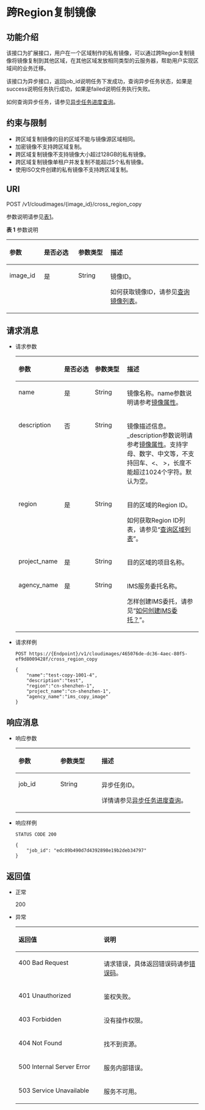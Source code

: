 # 跨Region复制镜像<a name="ims_03_0628"></a>

## 功能介绍<a name="section57853128105524"></a>

该接口为扩展接口，用户在一个区域制作的私有镜像，可以通过跨Region复制镜像将镜像复制到其他区域，在其他区域发放相同类型的云服务器，帮助用户实现区域间的业务迁移。

该接口为异步接口，返回job\_id说明任务下发成功，查询异步任务状态，如果是success说明任务执行成功，如果是failed说明任务执行失败。

如何查询异步任务，请参见[异步任务进度查询](异步任务进度查询.md)。

## 约束与限制<a name="section5429524792654"></a>

-   跨区域复制镜像的目的区域不能与镜像源区域相同。
-   加密镜像不支持跨区域复制。
-   跨区域复制镜像不支持镜像大小超过128GB的私有镜像。
-   跨区域复制镜像单租户并发复制不能超过5个私有镜像。
-   使用ISO文件创建的私有镜像不支持跨区域复制。

## URI<a name="section30564347105524"></a>

POST /v1/cloudimages/\{image\_id\}/cross\_region\_copy

参数说明请参见[表1](#table51065259105524)。

**表 1**  参数说明

<a name="table51065259105524"></a>
<table><thead align="left"><tr id="row36742558105524"><th class="cellrowborder" valign="top" width="17.958204179582044%" id="mcps1.2.5.1.1"><p id="p23357191105524"><a name="p23357191105524"></a><a name="p23357191105524"></a>参数</p>
</th>
<th class="cellrowborder" valign="top" width="17.87821217878212%" id="mcps1.2.5.1.2"><p id="p12884280105524"><a name="p12884280105524"></a><a name="p12884280105524"></a>是否必选</p>
</th>
<th class="cellrowborder" valign="top" width="16.688331166883312%" id="mcps1.2.5.1.3"><p id="p36993754105524"><a name="p36993754105524"></a><a name="p36993754105524"></a>参数类型</p>
</th>
<th class="cellrowborder" valign="top" width="47.47525247475253%" id="mcps1.2.5.1.4"><p id="p43704084105524"><a name="p43704084105524"></a><a name="p43704084105524"></a>描述</p>
</th>
</tr>
</thead>
<tbody><tr id="row50369935105524"><td class="cellrowborder" valign="top" width="17.958204179582044%" headers="mcps1.2.5.1.1 "><p id="p53432947105524"><a name="p53432947105524"></a><a name="p53432947105524"></a>image_id</p>
</td>
<td class="cellrowborder" valign="top" width="17.87821217878212%" headers="mcps1.2.5.1.2 "><p id="p33101414105524"><a name="p33101414105524"></a><a name="p33101414105524"></a>是</p>
</td>
<td class="cellrowborder" valign="top" width="16.688331166883312%" headers="mcps1.2.5.1.3 "><p id="p63968915105524"><a name="p63968915105524"></a><a name="p63968915105524"></a>String</p>
</td>
<td class="cellrowborder" valign="top" width="47.47525247475253%" headers="mcps1.2.5.1.4 "><p id="p14099616105524"><a name="p14099616105524"></a><a name="p14099616105524"></a>镜像ID。</p>
<p id="p127065072116"><a name="p127065072116"></a><a name="p127065072116"></a>如何获取镜像ID，请参见<a href="查询镜像列表.md">查询镜像列表</a>。</p>
</td>
</tr>
</tbody>
</table>

## 请求消息<a name="section1218229105524"></a>

-   请求参数

    <a name="table6850073105524"></a>
    <table><thead align="left"><tr id="row3268825105524"><th class="cellrowborder" valign="top" width="19.071907190719074%" id="mcps1.1.5.1.1"><p id="p63448301105524"><a name="p63448301105524"></a><a name="p63448301105524"></a>参数</p>
    </th>
    <th class="cellrowborder" valign="top" width="18.51185118511851%" id="mcps1.1.5.1.2"><p id="p39038757105524"><a name="p39038757105524"></a><a name="p39038757105524"></a>是否必选</p>
    </th>
    <th class="cellrowborder" valign="top" width="18.441844184418443%" id="mcps1.1.5.1.3"><p id="p8022762105524"><a name="p8022762105524"></a><a name="p8022762105524"></a>参数类型</p>
    </th>
    <th class="cellrowborder" valign="top" width="43.974397439743974%" id="mcps1.1.5.1.4"><p id="p45863971105524"><a name="p45863971105524"></a><a name="p45863971105524"></a>描述</p>
    </th>
    </tr>
    </thead>
    <tbody><tr id="row23994169105524"><td class="cellrowborder" valign="top" width="19.071907190719074%" headers="mcps1.1.5.1.1 "><p id="p64479507105524"><a name="p64479507105524"></a><a name="p64479507105524"></a>name</p>
    </td>
    <td class="cellrowborder" valign="top" width="18.51185118511851%" headers="mcps1.1.5.1.2 "><p id="p55457561105524"><a name="p55457561105524"></a><a name="p55457561105524"></a>是</p>
    </td>
    <td class="cellrowborder" valign="top" width="18.441844184418443%" headers="mcps1.1.5.1.3 "><p id="p62877493105524"><a name="p62877493105524"></a><a name="p62877493105524"></a>String</p>
    </td>
    <td class="cellrowborder" valign="top" width="43.974397439743974%" headers="mcps1.1.5.1.4 "><p id="p34441981163338"><a name="p34441981163338"></a><a name="p34441981163338"></a>镜像名称。name参数说明请参考<a href="镜像属性.md#section61598810155254">镜像属性</a>。</p>
    </td>
    </tr>
    <tr id="row2338354105524"><td class="cellrowborder" valign="top" width="19.071907190719074%" headers="mcps1.1.5.1.1 "><p id="p55189008105524"><a name="p55189008105524"></a><a name="p55189008105524"></a>description</p>
    </td>
    <td class="cellrowborder" valign="top" width="18.51185118511851%" headers="mcps1.1.5.1.2 "><p id="p41124638105524"><a name="p41124638105524"></a><a name="p41124638105524"></a>否</p>
    </td>
    <td class="cellrowborder" valign="top" width="18.441844184418443%" headers="mcps1.1.5.1.3 "><p id="p42761348105524"><a name="p42761348105524"></a><a name="p42761348105524"></a>String</p>
    </td>
    <td class="cellrowborder" valign="top" width="43.974397439743974%" headers="mcps1.1.5.1.4 "><p id="p30451415163338"><a name="p30451415163338"></a><a name="p30451415163338"></a>镜像描述信息。_description参数说明请参考<a href="镜像属性.md#section61598810155254">镜像属性</a>。支持字母、数字、中文等，不支持回车、&lt;、 &gt;，长度不能超过1024个字符。默认为空。</p>
    </td>
    </tr>
    <tr id="row34510150105524"><td class="cellrowborder" valign="top" width="19.071907190719074%" headers="mcps1.1.5.1.1 "><p id="p15780919163016"><a name="p15780919163016"></a><a name="p15780919163016"></a>region</p>
    </td>
    <td class="cellrowborder" valign="top" width="18.51185118511851%" headers="mcps1.1.5.1.2 "><p id="p1780111910301"><a name="p1780111910301"></a><a name="p1780111910301"></a>是</p>
    </td>
    <td class="cellrowborder" valign="top" width="18.441844184418443%" headers="mcps1.1.5.1.3 "><p id="p97502019173014"><a name="p97502019173014"></a><a name="p97502019173014"></a>String</p>
    </td>
    <td class="cellrowborder" valign="top" width="43.974397439743974%" headers="mcps1.1.5.1.4 "><p id="p8750121923010"><a name="p8750121923010"></a><a name="p8750121923010"></a>目的区域的Region ID。</p>
    <p id="p2281529122018"><a name="p2281529122018"></a><a name="p2281529122018"></a>如何获取Region ID列表，请参见“<a href="https://support.huaweicloud.com/api-iam/iam_05_0001.html" target="_blank" rel="noopener noreferrer">查询区域列表</a>”。</p>
    </td>
    </tr>
    <tr id="row1946811414302"><td class="cellrowborder" valign="top" width="19.071907190719074%" headers="mcps1.1.5.1.1 "><p id="p104684413011"><a name="p104684413011"></a><a name="p104684413011"></a>project_name</p>
    </td>
    <td class="cellrowborder" valign="top" width="18.51185118511851%" headers="mcps1.1.5.1.2 "><p id="p10468104153016"><a name="p10468104153016"></a><a name="p10468104153016"></a>是</p>
    </td>
    <td class="cellrowborder" valign="top" width="18.441844184418443%" headers="mcps1.1.5.1.3 "><p id="p84682420304"><a name="p84682420304"></a><a name="p84682420304"></a>String</p>
    </td>
    <td class="cellrowborder" valign="top" width="43.974397439743974%" headers="mcps1.1.5.1.4 "><p id="p6907525145317"><a name="p6907525145317"></a><a name="p6907525145317"></a>目的区域的项目名称。</p>
    </td>
    </tr>
    <tr id="row5607493992315"><td class="cellrowborder" valign="top" width="19.071907190719074%" headers="mcps1.1.5.1.1 "><p id="p4577620292315"><a name="p4577620292315"></a><a name="p4577620292315"></a>agency_name</p>
    </td>
    <td class="cellrowborder" valign="top" width="18.51185118511851%" headers="mcps1.1.5.1.2 "><p id="p1688490692315"><a name="p1688490692315"></a><a name="p1688490692315"></a>是</p>
    </td>
    <td class="cellrowborder" valign="top" width="18.441844184418443%" headers="mcps1.1.5.1.3 "><p id="p2550016392315"><a name="p2550016392315"></a><a name="p2550016392315"></a>String</p>
    </td>
    <td class="cellrowborder" valign="top" width="43.974397439743974%" headers="mcps1.1.5.1.4 "><p id="p5224729292315"><a name="p5224729292315"></a><a name="p5224729292315"></a>IMS服务委托名称。</p>
    <p id="p490319531304"><a name="p490319531304"></a><a name="p490319531304"></a>怎样创建IMS委托，请参见“<a href="https://support.huaweicloud.com/ims_faq/ims_faq_0042.html" target="_blank" rel="noopener noreferrer">如何创建IMS委托？</a>”。</p>
    </td>
    </tr>
    </tbody>
    </table>


-   请求样例

    ```
    POST https://{Endpoint}/v1/cloudimages/465076de-dc36-4aec-80f5-ef9d8009428f/cross_region_copy
    ```

    ```
    {
        "name":"test-copy-1001-4",
        "description":"test",
        "region":"cn-shenzhen-1",
        "project_name":"cn-shenzhen-1",
        "agency_name":"ims_copy_image"
    }
    ```


## 响应消息<a name="section32485736105524"></a>

-   响应参数

    <a name="table1162152105524"></a>
    <table><thead align="left"><tr id="row45730117105524"><th class="cellrowborder" valign="top" width="23.957604239576042%" id="mcps1.1.4.1.1"><p id="p13151974105524"><a name="p13151974105524"></a><a name="p13151974105524"></a>参数</p>
    </th>
    <th class="cellrowborder" valign="top" width="23.607639236076395%" id="mcps1.1.4.1.2"><p id="p55216927105524"><a name="p55216927105524"></a><a name="p55216927105524"></a>参数类型</p>
    </th>
    <th class="cellrowborder" valign="top" width="52.434756524347556%" id="mcps1.1.4.1.3"><p id="p43386118105524"><a name="p43386118105524"></a><a name="p43386118105524"></a>描述</p>
    </th>
    </tr>
    </thead>
    <tbody><tr id="row24614698105524"><td class="cellrowborder" valign="top" width="23.957604239576042%" headers="mcps1.1.4.1.1 "><p id="p47633522105524"><a name="p47633522105524"></a><a name="p47633522105524"></a>job_id</p>
    </td>
    <td class="cellrowborder" valign="top" width="23.607639236076395%" headers="mcps1.1.4.1.2 "><p id="p64671376105524"><a name="p64671376105524"></a><a name="p64671376105524"></a>String</p>
    </td>
    <td class="cellrowborder" valign="top" width="52.434756524347556%" headers="mcps1.1.4.1.3 "><p id="p3890102105524"><a name="p3890102105524"></a><a name="p3890102105524"></a>异步任务ID。</p>
    <p id="p66241043161817"><a name="p66241043161817"></a><a name="p66241043161817"></a>详情请参见<a href="异步任务进度查询.md">异步任务进度查询</a>。</p>
    </td>
    </tr>
    </tbody>
    </table>


-   响应样例

    ```
    STATUS CODE 200
    ```

    ```
    {
        "job_id": "edc89b490d7d4392898e19b2deb34797"
    }
    ```


## 返回值<a name="section40084941"></a>

-   正常

    200

-   异常

    <a name="table1069408417333"></a>
    <table><thead align="left"><tr id="row4772021317333"><th class="cellrowborder" valign="top" width="46.54%" id="mcps1.1.3.1.1"><p id="p4013206717333"><a name="p4013206717333"></a><a name="p4013206717333"></a>返回值</p>
    </th>
    <th class="cellrowborder" valign="top" width="53.459999999999994%" id="mcps1.1.3.1.2"><p id="p2947196917333"><a name="p2947196917333"></a><a name="p2947196917333"></a>说明</p>
    </th>
    </tr>
    </thead>
    <tbody><tr id="row3841925517333"><td class="cellrowborder" valign="top" width="46.54%" headers="mcps1.1.3.1.1 "><p id="p2495195017333"><a name="p2495195017333"></a><a name="p2495195017333"></a>400 Bad Request</p>
    </td>
    <td class="cellrowborder" valign="top" width="53.459999999999994%" headers="mcps1.1.3.1.2 "><p id="p784206117333"><a name="p784206117333"></a><a name="p784206117333"></a>请求错误，具体返回错误码请参<a href="错误码.md">错误码</a>。</p>
    </td>
    </tr>
    <tr id="row3122722917333"><td class="cellrowborder" valign="top" width="46.54%" headers="mcps1.1.3.1.1 "><p id="p4637763817333"><a name="p4637763817333"></a><a name="p4637763817333"></a>401 Unauthorized</p>
    </td>
    <td class="cellrowborder" valign="top" width="53.459999999999994%" headers="mcps1.1.3.1.2 "><p id="p6560116717333"><a name="p6560116717333"></a><a name="p6560116717333"></a>鉴权失败。</p>
    </td>
    </tr>
    <tr id="row5353959117333"><td class="cellrowborder" valign="top" width="46.54%" headers="mcps1.1.3.1.1 "><p id="p4173958717333"><a name="p4173958717333"></a><a name="p4173958717333"></a>403 Forbidden</p>
    </td>
    <td class="cellrowborder" valign="top" width="53.459999999999994%" headers="mcps1.1.3.1.2 "><p id="p2546341217333"><a name="p2546341217333"></a><a name="p2546341217333"></a>没有操作权限。</p>
    </td>
    </tr>
    <tr id="row5197513192250"><td class="cellrowborder" valign="top" width="46.54%" headers="mcps1.1.3.1.1 "><p id="p21898657192252"><a name="p21898657192252"></a><a name="p21898657192252"></a>404 Not Found</p>
    </td>
    <td class="cellrowborder" valign="top" width="53.459999999999994%" headers="mcps1.1.3.1.2 "><p id="p28960832192252"><a name="p28960832192252"></a><a name="p28960832192252"></a>找不到资源。</p>
    </td>
    </tr>
    <tr id="row2784412417333"><td class="cellrowborder" valign="top" width="46.54%" headers="mcps1.1.3.1.1 "><p id="p4078159117333"><a name="p4078159117333"></a><a name="p4078159117333"></a>500 Internal Server Error</p>
    </td>
    <td class="cellrowborder" valign="top" width="53.459999999999994%" headers="mcps1.1.3.1.2 "><p id="p1497458717333"><a name="p1497458717333"></a><a name="p1497458717333"></a>服务内部错误。</p>
    </td>
    </tr>
    <tr id="row55355517333"><td class="cellrowborder" valign="top" width="46.54%" headers="mcps1.1.3.1.1 "><p id="p4483799017333"><a name="p4483799017333"></a><a name="p4483799017333"></a>503 Service Unavailable</p>
    </td>
    <td class="cellrowborder" valign="top" width="53.459999999999994%" headers="mcps1.1.3.1.2 "><p id="p799858217333"><a name="p799858217333"></a><a name="p799858217333"></a>服务不可用。</p>
    </td>
    </tr>
    </tbody>
    </table>



